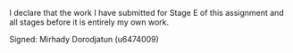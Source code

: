 I declare that the work I have submitted for Stage E of this assignment and all stages before it is entirely my own work.

Signed: Mirhady Dorodjatun (u6474009)